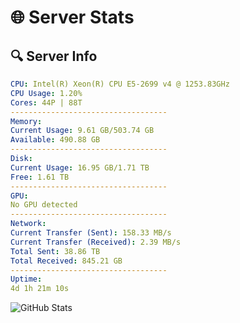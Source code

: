 # 🌐 Server Stats
## 🔍 Server Info
```yaml
CPU: Intel(R) Xeon(R) CPU E5-2699 v4 @ 1253.83GHz
CPU Usage: 1.20%
Cores: 44P | 88T
-----------------------------------
Memory:
Current Usage: 9.61 GB/503.74 GB
Available: 490.88 GB
-----------------------------------
Disk:
Current Usage: 16.95 GB/1.71 TB
Free: 1.61 TB
-----------------------------------
GPU:
No GPU detected
-----------------------------------
Network:
Current Transfer (Sent): 158.33 MB/s
Current Transfer (Received): 2.39 MB/s
Total Sent: 38.86 TB
Total Received: 845.21 GB
-----------------------------------
Uptime:
4d 1h 21m 10s
```
![GitHub Stats](https://img.shields.io/badge/Updated-2025-02-12_00:04:28-blue)